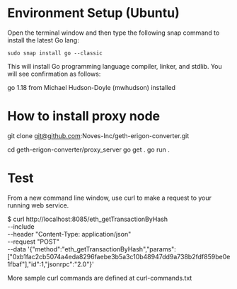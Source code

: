 # Environment Setup (Ubuntu)

Open the terminal window and then type the following snap command to install the latest Go lang:

`sudo snap install go --classic`

This will install Go programming language compiler, linker, and stdlib. You will see confirmation as follows:

go 1.18 from Michael Hudson-Doyle (mwhudson) installed

# How to install proxy node

git clone git@github.com:Noves-Inc/geth-erigon-converter.git

cd geth-erigon-converter/proxy_server
go get .
go run .

# Test

From a new command line window, use curl to make a request to your running web service.

$ curl http://localhost:8085/eth_getTransactionByHash \
 --include \
 --header "Content-Type: application/json" \
 --request "POST" \
 --data '{"method":"eth_getTransactionByHash","params":["0xb1fac2cb5074a4eda8296faebe3b5a3c10b48947dd9a738b2fdf859be0e1fbaf"],"id":1,"jsonrpc":"2.0"}'

More sample curl commands are defined at curl-commands.txt
